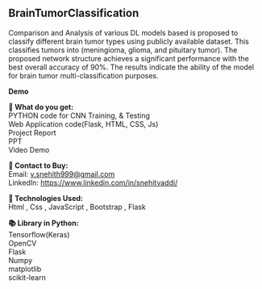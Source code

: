 ## BrainTumorClassification
Comparison and Analysis of various DL models based is proposed to classify different brain tumor types using publicly available dataset. This classifies tumors  into (meningioma, glioma, and pituitary tumor). The proposed network structure achieves a significant performance with the best overall  accuracy of 90%. The results indicate the ability of the model for brain tumor multi-classification purposes.<br>

<b>Demo</b>


<b>📑 What do you get:</b><br>
PYTHON code for CNN Training, & Testing<br>
Web Application code(Flask, HTML, CSS, Js)<br>
Project Report<br>
PPT<br>
Video Demo<br>

<b>🤝 Contact to Buy:<br></b>
Email: v.snehith999@gmail.com<br>
LinkedIn: https://www.linkedin.com/in/snehitvaddi/<br>

<b>🧠 Technologies Used:<br></b>
Html , Css , JavaScript , Bootstrap , Flask<br>

<b>📚 Library in Python:<br></b>
Tensorflow(Keras)<br>
OpenCV<br>
Flask<br>
Numpy<br>
matplotlib<br>
scikit-learn<br>
